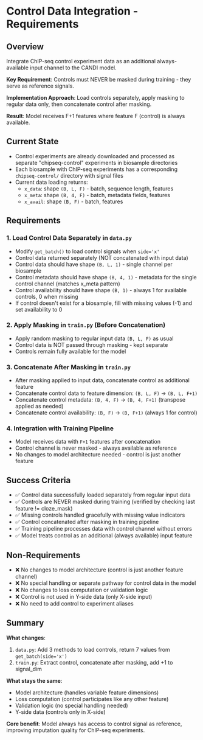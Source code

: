 # Control Data Integration - Requirements

## Overview
Integrate ChIP-seq control experiment data as an additional always-available input channel to the CANDI model. 

**Key Requirement**: Controls must NEVER be masked during training - they serve as reference signals.

**Implementation Approach**: Load controls separately, apply masking to regular data only, then concatenate control after masking.

**Result**: Model receives F+1 features where feature F (control) is always available.

## Current State
- Control experiments are already downloaded and processed as separate "chipseq-control" experiments in biosample directories
- Each biosample with ChIP-seq experiments has a corresponding `chipseq-control/` directory with signal files
- Current data loading returns:
  - `x_data`: shape `(B, L, F)` - batch, sequence length, features
  - `x_meta`: shape `(B, 4, F)` - batch, metadata fields, features
  - `x_avail`: shape `(B, F)` - batch, features

## Requirements

### 1. Load Control Data Separately in `data.py`
- Modify `get_batch()` to load control signals when `side='x'`
- Control data returned separately (NOT concatenated with input data)
- Control data should have shape `(B, L, 1)` - single channel per biosample
- Control metadata should have shape `(B, 4, 1)` - metadata for the single control channel (matches x_meta pattern)
- Control availability should have shape `(B, 1)` - always 1 for available controls, 0 when missing
- If control doesn't exist for a biosample, fill with missing values (-1) and set availability to 0

### 2. Apply Masking in `train.py` (Before Concatenation)
- Apply random masking to regular input data `(B, L, F)` as usual
- Control data is NOT passed through masking - kept separate
- Controls remain fully available for the model

### 3. Concatenate After Masking in `train.py`
- After masking applied to input data, concatenate control as additional feature
- Concatenate control data to feature dimension: `(B, L, F)` → `(B, L, F+1)`
- Concatenate control metadata: `(B, 4, F)` → `(B, 4, F+1)` (transpose applied as needed)
- Concatenate control availability: `(B, F)` → `(B, F+1)` (always 1 for control)

### 4. Integration with Training Pipeline
- Model receives data with `F+1` features after concatenation
- Control channel is never masked - always available as reference
- No changes to model architecture needed - control is just another feature

## Success Criteria
- ✅ Control data successfully loaded separately from regular input data
- ✅ Controls are NEVER masked during training (verified by checking last feature != cloze_mask)
- ✅ Missing controls handled gracefully with missing value indicators
- ✅ Control concatenated after masking in training pipeline
- ✅ Training pipeline processes data with control channel without errors
- ✅ Model treats control as an additional (always available) input feature

## Non-Requirements
- ❌ No changes to model architecture (control is just another feature channel)
- ❌ No special handling or separate pathway for control data in the model
- ❌ No changes to loss computation or validation logic
- ❌ Control is not used in Y-side data (only X-side input)
- ❌ No need to add control to experiment aliases

## Summary

**What changes**:
1. `data.py`: Add 3 methods to load controls, return 7 values from `get_batch(side='x')`
2. `train.py`: Extract control, concatenate after masking, add +1 to signal_dim

**What stays the same**:
- Model architecture (handles variable feature dimensions)
- Loss computation (control participates like any other feature)
- Validation logic (no special handling needed)
- Y-side data (controls only in X-side)

**Core benefit**: Model always has access to control signal as reference, improving imputation quality for ChIP-seq experiments.

